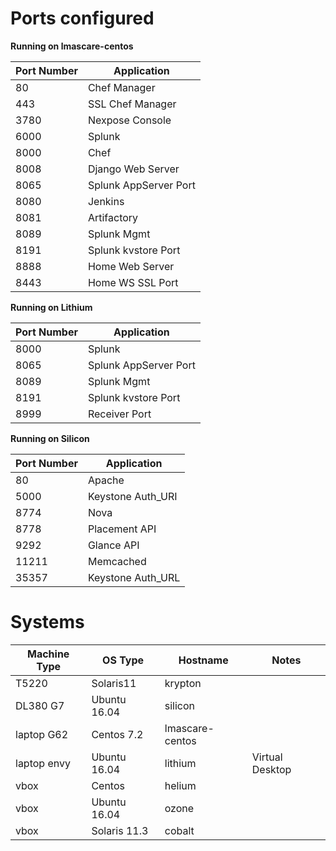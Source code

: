# Ports configured

**Running on lmascare-centos**  

Port Number | Application  
---- | ---------  
80   | Chef Manager  
443  | SSL Chef Manager  
3780 | Nexpose Console
6000 | Splunk
8000 | Chef
8008 | Django Web Server
8065 | Splunk AppServer Port
8080 | Jenkins  
8081 | Artifactory  
8089 | Splunk Mgmt
8191 | Splunk kvstore Port
8888 | Home Web Server  
8443 | Home WS SSL Port  

**Running on Lithium**  

Port Number | Application
--- | ---
8000 | Splunk
8065 | Splunk AppServer Port
8089 | Splunk Mgmt
8191 | Splunk kvstore Port
8999 | Receiver Port


**Running on Silicon**

Port Number | Application
--- | ---
80 | Apache
5000 | Keystone Auth_URI
8774 | Nova
8778 | Placement API
9292 | Glance API
11211 | Memcached
35357 | Keystone Auth_URL


  
# Systems

Machine Type | OS Type | Hostname | Notes  
--- | ---  | --- | ---  
T5220 | Solaris11 | krypton |  
DL380 G7 | Ubuntu 16.04 | silicon |     
laptop G62 | Centos 7.2 | lmascare-centos  
laptop envy | Ubuntu 16.04 | lithium | Virtual Desktop  
vbox  | Centos | helium  
vbox  | Ubuntu 16.04  | ozone  
vbox  | Solaris 11.3  | cobalt  

   
   
  